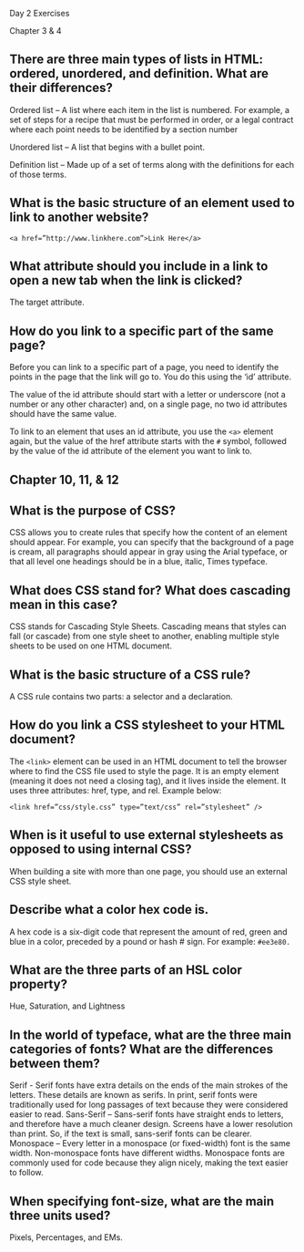 Day 2 Exercises

Chapter 3 & 4

## There are three main types of lists in HTML: ordered, unordered, and definition. What are their differences?
Ordered list – A list where each item in the list is numbered. For example, a set of steps for a recipe that must be performed in order, or a legal contract where each point needs to be identified by a section number

Unordered list – A list that begins with a bullet point.

Definition list – Made up of a set of terms along with the definitions for each of those terms.

## What is the basic structure of an element used to link to another website?
```
<a href=”http://www.linkhere.com”>Link Here</a>
```

## What attribute should you include in a link to open a new tab when the link is clicked?
The target attribute.

## How do you link to a specific part of the same page?
Before you can link to a specific part of a page, you need to identify the points in the page that the link will go to. You do this using the ‘id’ attribute.

The value of the id attribute should start with a letter or underscore (not a number or any other character) and, on a single page, no two id attributes should have the same value.

To link to an element that uses an id attribute, you use the `<a>` element again, but the value of the href attribute starts with the `#` symbol, followed by the value of the id attribute of the element you want to link to.

## Chapter 10, 11, & 12

## What is the purpose of CSS?
CSS allows you to create rules that specify how the content of an element should appear.
For example, you can specify that the background of a page is cream, all paragraphs should appear in gray using the Arial typeface, or that all level one headings should be in a blue, italic, Times typeface.

## What does CSS stand for? What does cascading mean in this case?
CSS stands for Cascading Style Sheets. Cascading means that styles can fall (or cascade) from one style sheet to another, enabling multiple style sheets to be used on one HTML document.

## What is the basic structure of a CSS rule?
A CSS rule contains two parts: a selector and a declaration.

## How do you link a CSS stylesheet to your HTML document?
The `<link>` element can be used in an HTML document to tell the browser where to find the CSS file used to style the page. It is an empty element (meaning it does not need a closing tag), and it lives inside the <head> element. It uses three attributes: href, type, and rel. Example below:
```
<link href=”css/style.css” type=”text/css” rel=”stylesheet” />
```

## When is it useful to use external stylesheets as opposed to using internal CSS?
When building a site with more than one page, you should use an external CSS style sheet.

## Describe what a color hex code is.
A hex code is a six-digit code that represent the amount of red, green and blue in a color, preceded by a pound or hash # sign. For example: `#ee3e80.`

## What are the three parts of an HSL color property?
Hue, Saturation, and Lightness
## In the world of typeface, what are the three main categories of fonts? What are the differences between them?
Serif - Serif fonts have extra details on the ends of the main strokes of the letters. These details are known as serifs. In print, serif fonts were traditionally used for long passages of text because they were considered easier to read.
Sans-Serif – Sans-serif fonts have straight ends to letters, and therefore have a much cleaner design. Screens have a lower resolution than print. So, if the text is small, sans-serif fonts can be clearer.
Monospace – Every letter in a monospace (or fixed-width) font is the same width. Non-monospace fonts have different widths. Monospace fonts are commonly used for code because they align nicely, making the text easier to follow.

## When specifying font-size, what are the main three units used?
Pixels, Percentages, and EMs.
